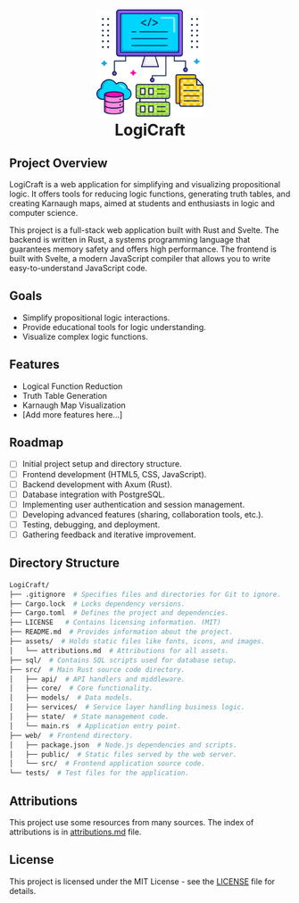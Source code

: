 <h1 align="center">
    <img src="assets/icons/data-server.png" alt="Logic" width="192">
    <div align="center">LogiCraft</div>
</h1>

## Project Overview
LogiCraft is a web application for simplifying and visualizing propositional logic. It offers tools for reducing logic functions, generating truth tables, and creating Karnaugh maps, aimed at students and enthusiasts in logic and computer science.

This project is a full-stack web application built with Rust and Svelte. The backend is written in Rust, a systems programming language that guarantees memory safety and offers high performance. The frontend is built with Svelte, a modern JavaScript compiler that allows you to write easy-to-understand JavaScript code.

## Goals
- Simplify propositional logic interactions.
- Provide educational tools for logic understanding.
- Visualize complex logic functions.

## Features
- Logical Function Reduction
- Truth Table Generation
- Karnaugh Map Visualization
- [Add more features here...]

## Roadmap
- [ ] Initial project setup and directory structure.
- [ ] Frontend development (HTML5, CSS, JavaScript).
- [ ] Backend development with Axum (Rust).
- [ ] Database integration with PostgreSQL.
- [ ] Implementing user authentication and session management.
- [ ] Developing advanced features (sharing, collaboration tools, etc.).
- [ ] Testing, debugging, and deployment.
- [ ] Gathering feedback and iterative improvement.

## Directory Structure
```bash
LogiCraft/
├── .gitignore  # Specifies files and directories for Git to ignore.
├── Cargo.lock  # Locks dependency versions.
├── Cargo.toml  # Defines the project and dependencies.
├── LICENSE   # Contains licensing information. (MIT)
├── README.md  # Provides information about the project.
├── assets/  # Holds static files like fonts, icons, and images.
│   └── attributions.md  # Attributions for all assets.
├── sql/  # Contains SQL scripts used for database setup.
├── src/  # Main Rust source code directory.
│   ├── api/  # API handlers and middleware.
│   ├── core/  # Core functionality.
│   ├── models/  # Data models.
│   ├── services/  # Service layer handling business logic.
│   ├── state/  # State management code.
│   └── main.rs  # Application entry point.
├── web/  # Frontend directory.
│   ├── package.json  # Node.js dependencies and scripts.
│   ├── public/  # Static files served by the web server.
│   └── src/  # Frontend application source code.
└── tests/  # Test files for the application.
```

## Attributions

This project use some resources from many sources. The index of attributions is in [attributions.md](assets/attributions.md) file.

## License

This project is licensed under the MIT License - see the [LICENSE](LICENSE) file for details.
